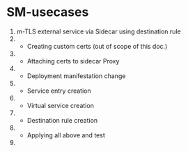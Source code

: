 # SM-usecases

1. m-TLS external service via Sidecar using destination rule 
2. - Creating custom certs (out of scope of this doc.) 
3. - Attaching certs to sidecar Proxy 
4. - Deployment manifestation change 
5. - Service entry creation 
6. - Virtual service creation 
7. - Destination rule creation
8. - Applying all above and test 
9. 
